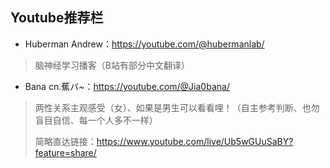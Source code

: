 ## Youtube推荐栏
- Huberman Andrew：https://youtube.com/@hubermanlab/
> 脑神经学习播客（B站有部分中文翻译）
- Bana cn.蕉バ~：<https://youtube.com/@Jia0bana/>
> 两性关系主观感受（女）、如果是男生可以看看哩！（自主参考判断、也勿盲目自信、每一个人多不一样）
>
> 简略直达链接：<https://www.youtube.com/live/Ub5wGUuSaBY?feature=share/>
